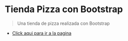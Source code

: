 # Tienda Pizza con Bootstrap

> Una tienda de pizza realizada con Bootstrap

- [Click aqui para ir a la pagina]()

